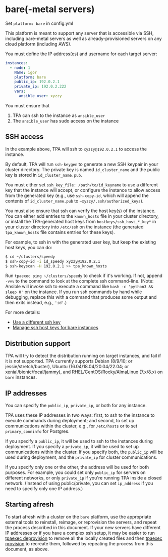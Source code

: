 # bare(-metal servers)

Set `platform: bare` in config.yml

This platform is meant to support any server that is accessible via SSH,
including bare-metal servers as well as already-provisioned servers on
any cloud platform (including AWS).

You must define the IP address(es) and username for each target server:

```yaml
instances:
  - node: 1
    Name: igor
    platform: bare
    public_ip: 192.0.2.1
    private_ip: 192.0.2.222
    vars:
      ansible_user: xyzzy
```

You must ensure that

1. TPA can ssh to the instance as `ansible_user`
2. The `ansible_user` has sudo access on the instance

## SSH access

In the example above, TPA will ssh to `xyzzy@192.0.2.1` to access
the instance.

By default, TPA will run `ssh-keygen` to generate a new SSH keypair
in your cluster directory. The private key is named `id_cluster_name`
and the public key is stored in `id_cluster_name.pub`.

You must either set `ssh_key_file: /path/to/id_keyname` to use a
different key that the instance will accept, or configure the instance
to allow access from the generated key (e.g., use `ssh-copy-id`, which
will append the contents of `id_cluster_name.pub` to
`~xyzzy/.ssh/authorized_keys`).

You must also ensure that ssh can verify the host key(s) of the
instance. You can either add entries to the `known_hosts` file in your
cluster directory, or install the TPA-generated host keys from
`hostkeys/ssh_host_*_key*` in your cluster directory into `/etc/ssh` on
the instance (the generated `tpa_known_hosts` file contains entries for
these keys).

For example, to ssh in with the generated user key, but keep the
existing host keys, you can do:

```bash
$ cd ~/clusters/speedy
$ ssh-copy-id -i id_speedy xyzzy@192.0.2.1
$ ssh-keyscan -H 192.0.2.1 >> tpa_known_hosts
```

Run `tpaexec ping ~/clusters/speedy` to check if it's working. If not,
append `-vvv` to the command to look at the complete ssh command-line.
(Note: Ansible will invoke ssh to execute a command like
`bash -c 'python3 && sleep 0'` on the instance. If you run ssh commands
by hand while debugging, replace this with a command that produces some
output and then exits instead, e.g., `'id'`.)

For more details:

* [Use a different ssh key](ssh_key_file.md)
* [Manage ssh host keys for bare instances](manage_ssh_hostkeys.md)

## Distribution support

TPA will try to detect the distribution running on target instances,
and fail if it is not supported. TPA currently supports Debian
(8/9/10; or jessie/stretch/buster), Ubuntu (16.04/18.04/20.04/22.04; or
xenial/bionic/focal/jammy), and RHEL/CentOS/Rocky/AlmaLinux (7.x/8.x) on `bare` instances.

## IP addresses

You can specify the `public_ip`, `private_ip`, or both for any instance.

TPA uses these IP addresses in two ways: first, to ssh to the
instance to execute commands during deployment; and second, to set up
communications within the cluster, e.g., for `/etc/hosts` or to set
`primary_conninfo` for Postgres.

If you specify a `public_ip`, it will be used to ssh to the instances
during deployment. If you specify a `private_ip`, it will be used to set
up communications within the cluster. If you specify both, the
`public_ip` will be used during deployment, and the `private_ip` for
cluster communications.

If you specify only one or the other, the address will be used for both
purposes. For example, you could set only `public_ip` for servers on
different networks, or only `private_ip` if you're running TPA
inside a closed network. (Instead of using public/private, you can set
`ip_address` if you need to specify only one IP address.)

## Starting afresh

To start afresh with a cluster on the `bare` platform, use the appropriate
external tools to reinstall, reimage, or reprovision the servers, and
repeat the process described in this document. If your new servers have
different IP addresses or if you have a complex ssh setup, it may be
easier to run [tpaexec deprovision](tpaexec-deprovision.md) to remove all
the locally created files and then [tpaexec provision](tpaexec-provision.md)
to recreate them, followed by repeating the process from this document,
as above.
